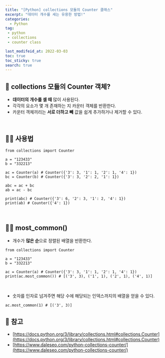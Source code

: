 ```yaml
---
title: "[Python] collections 모듈의 Counter 클래스"
excerpt: "데이터 개수를 세는 유용한 방법!"
categories:
  - Python
tag:
 - python
 - collections
 - counter class

last_modifeid_at: 2022-03-03
toc: true
toc_sticky: true
search: true
---
```


## 👩 collections 모듈의 Counter 객체?
  * **데이터의 개수를 셀 때** 많이 사용된다.
  * 각각의 요소가 몇 개 존재하는 지 카운터 객체를 반환한다.
  * 카운터 객체끼리는 **서로 더하고 빼** 값을 쉽게 추가하거나 제거할 수 있다.

<br>

## 🙋‍♀️ 사용법
```
from collections import Counter

a = "123433"
b = "332213"

ac = Counter(a) # Counter({'3': 3, '1': 1, '2': 1, '4': 1})
bc = Counter(b) # Counter({'3': 3, '2': 2, '1': 1})

abc = ac + bc
ab = ac - bc 

print(abc) # Counter({'3': 6, '2': 3, '1': 2, '4': 1})
print(ab) # Counter({'4': 1})

```

<br>

## 🙋‍♀️ most_common()
 * 개수가 **많은 순**으로 정렬된 배열을 반환한다.

  ```
  from collections import Counter

  a = "123433"
  b = "332213"

  ac = Counter(a) # Counter({'3': 3, '1': 1, '2': 1, '4': 1})
  print(ac.most_common()) # [('3', 3), ('1', 1), ('2', 1), ('4', 1)]

  ```
  
  <br>

  * 숫자를 인자로 넘겨주면 해당 수에 해당되는 인덱스까지의 배열을 얻을 수 있다.

  ```
  ac.most_common(1) # [('3', 3)]
  ```



## 📃 참고
* [https://docs.python.org/3/library/collections.html#collections.Counter](https://docs.python.org/3/library/collections.html#collections.Counter)
* [https://www.daleseo.com/python-collections-counter/](https://www.daleseo.com/python-collections-counter/)